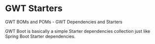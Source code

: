 # GWT Starters
GWT BOMs and POMs - GWT Dependencies and Starters

GWT Boot is basically a simple Starter dependencies collection 
just like Spring Boot Starter dependencies.
